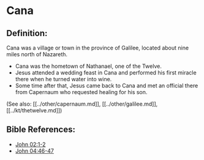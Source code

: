 # Cana #

## Definition: ##

Cana was a village or town in the province of Galilee, located about nine miles north of Nazareth.

* Cana was the hometown of Nathanael, one of the Twelve.
* Jesus attended a wedding feast in Cana and performed his first miracle there when he turned water into wine.
* Some time after that, Jesus came back to Cana and met an official there from Capernaum who requested healing for his son.

(See also: [[../other/capernaum.md]], [[../other/galilee.md]], [[../kt/thetwelve.md]])

## Bible References: ##

* [John 02:1-2](en/tn/jhn/help/02/01)
* [John 04:46-47](en/tn/jhn/help/04/46)